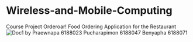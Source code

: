 # Wireless-and-Mobile-Computing
Course Project
Orderoar! 
Food Ordering Application for the Restaurant
![Doc1](https://user-images.githubusercontent.com/55126861/116802733-6292a880-ab3f-11eb-833e-7804460498e8.png)
by Praewnapa    6188023
   Pucharapimon 6188047
   Benyapha     6188071
